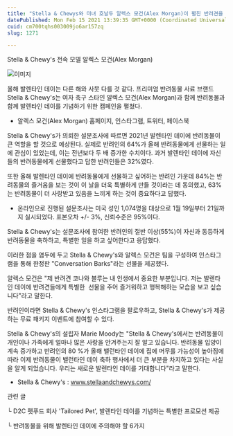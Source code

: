 ```yaml
---
title: "Stella & Chewys와 미녀 호날두 알렉스 모건(Alex Morgan)이 펼친 반려견을 위한 발렌타인 데이 캠페인"
datePublished: Mon Feb 15 2021 13:39:35 GMT+0000 (Coordinated Universal Time)
cuid: cm700tqhs003009jo6ar157zq
slug: 1271

---
```



Stella & Chewy's 전속 모델 알렉스 모건(Alex Morgan)

![이미지](https://cdn.hashnode.com/res/hashnode/image/upload/v1739250472151/6a91e6cb-79ec-4036-b169-2a68ad62c0a9.jpeg)

올해 발렌타인 데이는 다른 해와 사뭇 다를 것 같다. 프리미엄 반려동물 사료 브랜드 Stella & Chewy's는 여자 축구 스타인 알렉스 모건(Alex Morgan)과 함께 반려동물과 함께 발렌타인 데이를 기념하기 위한 캠페인을 펼쳤다.

* 알렉스 모건(Alex Morgan) 홈페이지, 인스타그램, 트위터, 페이스북

Stella & Chewy's가 의뢰한 설문조사에 따르면 2021년 발렌타인 데이에 반려동물이 큰 역할을 할 것으로 예상된다. 실제로 반려인의 64%가 올해 반려동물에게 선물하는 일에 관심이 있었는데, 이는 전년보다 두 배 증가한 수치이다. 과거 발렌타인 데이에 자신들의 반려동물에게 선물했다고 답한 반려인들은 32%였다.

또한 올해 발렌타인 데이에 반려동물에게 선물하고 싶어하는 반려인 가운데 84%는 반려동물의 즐거움을 보는 것이 이 날을 더욱 특별하게 만들 것이라는 데 동의했고, 63%는 반려동물이 더 사랑받고 있음을 느끼게 하는 것이 중요하다고 답했다.

* 온라인으로 진행된 설문조사는 미국 성인 1,074명을 대상으로 1월 19일부터 21일까지 실시되었다. 표본오차 +/- 3%, 신뢰수준은 95%이다.

Stella & Chewy's는 설문조사에 참여한 반려인의 절반 이상(55%)이 자신과 동등하게 반려동물을 축하하고, 특별한 일을 하고 싶어한다고 응답했다.

이러한 점을 염두에 두고 Stella & Chewy's와 알렉스 모건은 팀을 구성하여 인스타그램을 통해 한정판 "Conversation Barks"라는 선물을 제공했다.

알렉스 모건은 "제 반려견 코나와 블루는 내 인생에서 중요한 부분입니다. 저는 발렌타인 데이에 반려견들에게 특별한  선물을 주어 즐거워하고 행복해하는 모습을 보고 싶습니다"라고 말한다.

반려인이라면 Stella & Chewy's 인스타그램을 팔로우하고, Stella & Chewy's가 제공하는 무료 패키지 이벤트에 참여할 수 있다.

Stella & Chewy's의 설립자 Marie Moody는 "Stella & Chewy's에서는 반려동물이 개인이나 가족에게 얼마나 많은 사랑을 안겨주는지 잘 알고 있습니다. 반려동물 입양이 계속 증가하고 반려인의 80 %가 올해 밸런타인 데이에 집에 머무를 가능성이 높아짐에 따라 이제 반려동물이 밸런타인 데이 축하 행사에서 더 큰 부분을 차지하고 있다는 사실을 알게 되었습니다. 우리는 새로운 발렌타인 데이를 기대합니다"라고 말한다.

- Stella & Chewy's : www.stellaandchewys.com/

관련 글

└ D2C 펫푸드 회사 'Tailored Pet', 발렌타인 데이를 기념하는 특별한 프로모션 제공

└ 반려동물을 위해 발렌타인 데이에 주의해야 할 6가지